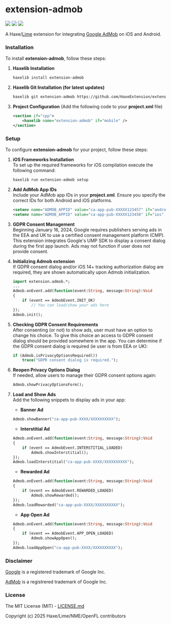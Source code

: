 # extension-admob

![](https://img.shields.io/github/repo-size/HaxeExtension/extension-admob) ![](https://badgen.net/github/open-issues/HaxeExtension/extension-admob) ![](https://badgen.net/badge/license/MIT/green)

A Haxe/[Lime](https://lime.openfl.org) extension for integrating [Google AdMob](https://extension.admob.google.com/home) on iOS and Android.

### Installation

To install **extension-admob**, follow these steps:

1. **Haxelib Installation**
	```bash
	haxelib install extension-admob
	```

2. **Haxelib Git Installation (for latest updates)**
	```bash
	haxelib git extension-admob https://github.com/HaxeExtension/extension-admob.git
	```

3. **Project Configuration** (Add the following code to your **project.xml** file)
	```xml
	<section if="cpp">
		<haxelib name="extension-admob" if="mobile" />
	</section>
	```

### Setup

To configure **extension-admob** for your project, follow these steps:

1. **iOS Frameworks Installation**  
	To set up the required frameworks for iOS compilation execute the following command:
	```bash
	haxelib run extension-admob setup
	```

2. **Add AdMob App IDs**  
	Include your AdMob app IDs in your **project.xml**. Ensure you specify the correct IDs for both Android and iOS platforms.
	```xml
	<setenv name="ADMOB_APPID" value="ca-app-pub-XXXXX123457" if="android" />
	<setenv name="ADMOB_APPID" value="ca-app-pub-XXXXX123458" if="ios" />
	```

3. **GDPR Consent Management**  
	Beginning January 16, 2024, Google requires publishers serving ads in the EEA and UK to use a certified consent management platform (CMP). This extension integrates Google's UMP SDK to display a consent dialog during the first app launch. Ads may not function if user does not provide consent.

3. **Initializing Admob extension**  
	If GDPR consent dialog and/or iOS 14+ tracking authorization dialog are required, they are shown automatically upon Admob initialization.
	```haxe
	import extension.admob.*;
	...
	Admob.onEvent.add(function(event:String, message:String):Void
	{
		if (event == AdmobEvent.INIT_OK)
			// You can load/show your ads here
	});
	Admob.init();
	```

4. **Checking GDPR Consent Requirements**  
	After consenting (or not) to show ads, user must have an option to change his choice.
	To give this choice an access to GDPR consent dialog should be provided somewhere in the app.
	You can determine if the GDPR consent dialog is required (ie user is from EEA or UK):
	```haxe
	if (Admob.isPrivacyOptionsRequired())
		trace("GDPR consent dialog is required.");
	```

5. **Reopen Privacy Options Dialog**  
	If needed, allow users to manage their GDPR consent options again:
	```haxe
	Admob.showPrivacyOptionsForm();
	```

6. **Load and Show Ads**  
	Add the following snippets to display ads in your app:

	- **Banner Ad**
	```haxe
	Admob.showBanner("ca-app-pub-XXXX/XXXXXXXXXX");
	```

	- **Interstitial Ad**
	```haxe
	Admob.onEvent.add(function(event:String, message:String):Void
	{
		if (event == AdmobEvent.INTERSTITIAL_LOADED)
			Admob.showInterstitial();
	});
	Admob.loadInterstitial("ca-app-pub-XXXX/XXXXXXXXXX");
	```

	- **Rewarded Ad**
	```haxe
	Admob.onEvent.add(function(event:String, message:String):Void
	{
		if (event == AdmobEvent.REWARDED_LOADED)
			Admob.showRewarded();
	});
	Admob.loadRewarded("ca-app-pub-XXXX/XXXXXXXXXX");
	```

	- **App Open Ad**
	```haxe
	Admob.onEvent.add(function(event:String, message:String):Void
	{
		if (event == AdmobEvent.APP_OPEN_LOADED)
			Admob.showAppOpen();
	});
	Admob.loadAppOpen("ca-app-pub-XXXX/XXXXXXXXXX");
	```

### Disclaimer

[Google](http://unibrander.com/united-states/140279US/google.html) is a registered trademark of Google Inc.

[AdMob](http://unibrander.com/united-states/479956US/extension.admob.html) is a registrered trademark of Google Inc.

### License

The MIT License (MIT) - [LICENSE.md](LICENSE.md)

Copyright (c) 2025 Haxe/Lime/NME/OpenFL contributors
